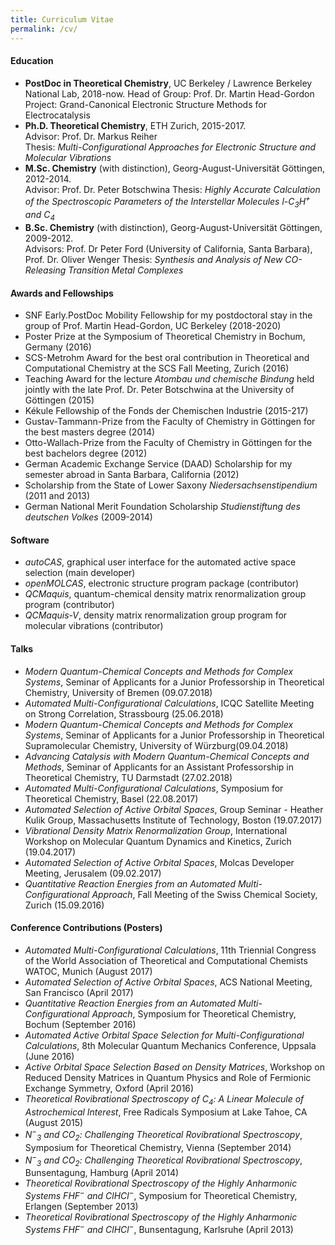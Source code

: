 ```yaml
---
title: Curriculum Vitae
permalink: /cv/
---
```


#### Education
+ **PostDoc in Theoretical Chemistry**, UC Berkeley / Lawrence Berkeley National Lab, 2018-now.
  Head of Group: Prof. Dr. Martin Head-Gordon
  Project: Grand-Canonical Electronic Structure Methods for Electrocatalysis
+ **Ph.D. Theoretical Chemistry**, ETH Zurich, 2015-2017.  
  Advisor: Prof. Dr. Markus Reiher  
  Thesis: *Multi-Configurational Approaches for Electronic Structure and Molecular Vibrations*
+ **M.Sc. Chemistry** (with distinction), Georg-August-Universität Göttingen, 2012-2014.  
  Advisor: Prof. Dr. Peter Botschwina
  Thesis: *Highly Accurate Calculation of the Spectroscopic Parameters of the Interstellar Molecules l-C<sub>3</sub>H<sup>+</sup> and C<sub>4</sub>*  
+ **B.Sc. Chemistry** (with distinction), Georg-August-Universität Göttingen, 2009-2012.  
  Advisors: Prof. Dr Peter Ford (University of California, Santa Barbara), Prof. Dr. Oliver Wenger
  Thesis: *Synthesis and Analysis of New CO-Releasing Transition Metal Complexes*  

#### Awards and Fellowships

+ SNF Early.PostDoc Mobility Fellowship for my postdoctoral stay in the group of Prof. Martin Head-Gordon, UC Berkeley (2018-2020)
+ Poster Prize at the Symposium of Theoretical Chemistry in Bochum, Germany (2016)
+ SCS-Metrohm Award for the best oral contribution in Theoretical and Computational Chemistry at the SCS Fall Meeting, Zurich (2016)
+ Teaching Award for the lecture *Atombau und chemische Bindung* held jointly with the late Prof. Dr. Peter Botschwina at the University of Göttingen (2015)
+ Kékule Fellowship of the Fonds der Chemischen Industrie (2015-217)
+ Gustav-Tammann-Prize from the Faculty of Chemistry in Göttingen for the best masters degree (2014)
+ Otto-Wallach-Prize from the Faculty of Chemistry in Göttingen for the best bachelors degree (2012)
+ German Academic Exchange Service (DAAD) Scholarship for my semester abroad in Santa Barbara, California (2012)
+ Scholarship from the State of Lower Saxony *Niedersachsenstipendium* (2011 and 2013)
+ German National Merit Foundation Scholarship *Studienstiftung des deutschen Volkes* (2009-2014)

#### Software
+ *autoCAS*, graphical user interface for the automated active space selection (main developer)
+ *openMOLCAS*, electronic structure program package (contributor)
+ *QCMaquis*, quantum-chemical density matrix renormalization group program (contributor)
+ *QCMaquis-V*, density matrix renormalization group program for molecular vibrations (contributor)


#### Talks
+ *Modern Quantum-Chemical Concepts and Methods for Complex Systems*, Seminar of Applicants for a Junior Professorship in Theoretical Chemistry, University of Bremen (09.07.2018)
+ *Automated Multi-Configurational Calculations*, ICQC Satellite Meeting on Strong Correlation, Strassbourg (25.06.2018)
+ *Modern Quantum-Chemical Concepts and Methods for Complex Systems*, Seminar of Applicants for a Junior Professorship in Theoretical Supramolecular Chemistry, University of Würzburg(09.04.2018)
+ *Advancing Catalysis with Modern Quantum-Chemical Concepts and Methods*, Seminar of Applicants for an Assistant Professorship in Theoretical Chemistry, TU Darmstadt (27.02.2018)
+ *Automated Multi-Configurational Calculations*, Symposium for Theoretical Chemistry, Basel (22.08.2017)
+ *Automated Selection of Active Orbital Spaces*, Group Seminar - Heather Kulik Group, Massachusetts Institute of Technology, Boston (19.07.2017)
+ *Vibrational Density Matrix Renormalization Group*, International Workshop on Molecular Quantum Dynamics and Kinetics, Zurich (19.04.2017)
+ *Automated Selection of Active Orbital Spaces*, Molcas Developer Meeting, Jerusalem (09.02.2017)
+ *Quantitative Reaction Energies from an Automated Multi-Configurational Approach*, Fall Meeting of the Swiss Chemical Society, Zurich (15.09.2016)

#### Conference Contributions (Posters)

+ *Automated Multi-Configurational Calculations*, 11th Triennial Congress of the World Association of Theoretical and Computational Chemists WATOC, Munich (August 2017)
+ *Automated Selection of Active Orbital Spaces*, ACS National Meeting, San Francisco (April 2017)
+ *Quantitative Reaction Energies from an Automated Multi-Configurational Approach*, Symposium for Theoretical Chemistry, Bochum (September 2016)
+ *Automated Active Orbital Space Selection for Multi-Configurational Calculations*, 8th Molecular Quantum Mechanics Conference, Uppsala (June 2016)
+ *Active Orbital Space Selection Based on Density Matrices*, Workshop on Reduced Density Matrices in Quantum Physics and Role of Fermionic Exchange Symmetry, Oxford (April 2016)
+ *Theoretical Rovibrational Spectroscopy of C<sub>4</sub>: A Linear Molecule of Astrochemical Interest*, Free Radicals Symposium at Lake Tahoe, CA (August 2015)
+ *N<sup>−</sup><sub>3</sub> and CO<sub>2</sub>: Challenging Theoretical Rovibrational Spectroscopy*, Symposium for Theoretical Chemistry, Vienna (September 2014)
+ *N<sup>−</sup><sub>3</sub> and CO<sub>2</sub>: Challenging Theoretical Rovibrational Spectroscopy*, Bunsentagung, Hamburg (April 2014)
+ *Theoretical Rovibrational Spectroscopy of the Highly Anharmonic Systems FHF<sup>−</sup> and ClHCl<sup>−</sup>*, Symposium for Theoretical Chemistry, Erlangen (September 2013)
+ *Theoretical Rovibrational Spectroscopy of the Highly Anharmonic Systems FHF<sup>−</sup> and ClHCl<sup>−</sup>*, Bunsentagung, Karlsruhe (April 2013)


